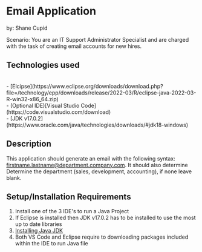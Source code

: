 # Email Application
  by: Shane Cupid
  
  Scenario: You are an IT Support Administrator Specialist and are charged with the task of creating email accounts for new hires.
  
  ## Technologies used
  <br>
     - [Elcipse](https://www.eclipse.org/downloads/download.php?file=/technology/epp/downloads/release/2022-03/R/eclipse-java-2022-03-R-win32-x86_64.zip)
  <br>
     - (Optional IDE)[Visual Studio Code](https://code.visualstudio.com/download)
  <br>
     - [JDK v17.0.2](https://www.oracle.com/java/technologies/downloads/#jdk18-windows)

    
 ## Description
  This application should generate an email with the following syntax: firstname.lastname@department.company.com. It should also determine Determine the department (sales, development, accounting), if none leave blank. 
  
  ## Setup/Installation Requirements
  <ol type = "1">
    <li>Install one of the 3 IDE's to run a Java Project</li>
    <li>If Eclipse is installed then JDK v17.0.2 has to be installed to use the most up to date libraries</li>
    <li><a href="https://www.youtube.com/watch?v=23FrsQiCBhA">Installing Java JDK</a></li>
    <li>Both VS Code and Eclipse require to downloading packages included within the IDE to run Java file</li>
  </ol>
  
 
  
